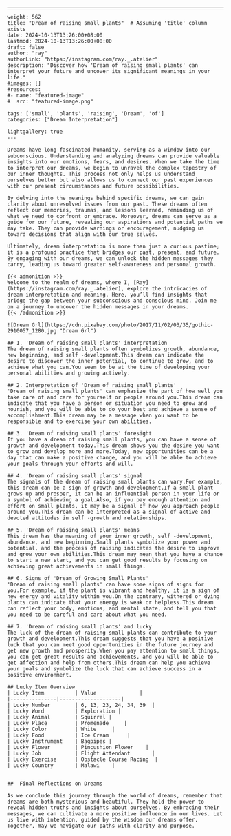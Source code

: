 ---
    weight: 562
    title: "Dream of raising small plants"  # Assuming 'title' column exists
    date: 2024-10-13T13:26:00+08:00
    lastmod: 2024-10-13T13:26:00+08:00
    draft: false
    author: "ray"
    authorLink: "https://instagram.com/ray._.atelier"
    description: "Discover how 'Dream of raising small plants' can interpret your future and uncover its significant meanings in your life."
    #images: []
    #resources:
    #- name: "featured-image"
    #  src: "featured-image.png"
    
    tags: ['small', 'plants', 'raising', 'Dream', 'of']
    categories: ["Dream Interpretation"]
    
    lightgallery: true
    ---
    
    Dreams have long fascinated humanity, serving as a window into our subconscious. Understanding and analyzing dreams can provide valuable insights into our emotions, fears, and desires. When we take the time to interpret our dreams, we begin to unravel the complex tapestry of our inner thoughts. This process not only helps us understand ourselves better but also allows us to connect our past experiences with our present circumstances and future possibilities.
    
    By delving into the meanings behind specific dreams, we can gain clarity about unresolved issues from our past. These dreams often reflect our memories, traumas, and lessons learned, reminding us of what we need to confront or embrace. Moreover, dreams can serve as a guide for our future, revealing our aspirations and potential paths we may take. They can provide warnings or encouragement, nudging us toward decisions that align with our true selves.
    
    Ultimately, dream interpretation is more than just a curious pastime; it is a profound practice that bridges our past, present, and future. By engaging with our dreams, we can unlock the hidden messages they carry, leading us toward greater self-awareness and personal growth.
    
    {{< admonition >}}
    Welcome to the realm of dreams, where I, [Ray](https://instagram.com/ray._.atelier), explore the intricacies of dream interpretation and meaning. Here, you’ll find insights that bridge the gap between your subconscious and conscious mind. Join me on a journey to uncover the hidden messages in your dreams.
    {{< /admonition >}}
    
    ![Dream Grl](https://cdn.pixabay.com/photo/2017/11/02/03/35/gothic-2910057_1280.jpg "Dream Grl")
    
    ## 1. 'Dream of raising small plants' interpretation
    The dream of raising small plants often symbolizes growth, abundance, new beginning, and self -development.This dream can indicate the desire to discover the inner potential, to continue to grow, and to achieve what you can.You seem to be at the time of developing your personal abilities and growing actively.
    
    ## 2. Interpretation of 'Dream of raising small plants'
    'Dream of raising small plants' can emphasize the part of how well you take care of and care for yourself or people around you.This dream can indicate that you have a person or situation you need to grow and nourish, and you will be able to do your best and achieve a sense of accomplishment.This dream may be a message when you want to be responsible and to exercise your own abilities.
    
    ## 3. 'Dream of raising small plants' foresight
    If you have a dream of raising small plants, you can have a sense of growth and development today.This dream shows you the desire you want to grow and develop more and more.Today, new opportunities can be a day that can make a positive change, and you will be able to achieve your goals through your efforts and will.
    
    ## 4. 'Dream of raising small plants' signal
    The signals of the dream of raising small plants can vary.For example, this dream can be a sign of growth and development.If a small plant grows up and prosper, it can be an influential person in your life or a symbol of achieving a goal.Also, if you pay enough attention and effort on small plants, it may be a signal of how you approach people around you.This dream can be interpreted as a signal of active and devoted attitudes in self -growth and relationships.
    
    ## 5. 'Dream of raising small plants' means
    This dream has the meaning of your inner growth, self -development, abundance, and new beginning.Small plants symbolize your power and potential, and the process of raising indicates the desire to improve and grow your own abilities.This dream may mean that you have a chance to start a new start, and you can get good results by focusing on achieving great achievements in small things.
    
    ## 6. Signs of 'Dream of Growing Small Plants'
    'Dream of raising small plants' can have some signs of signs for you.For example, if the plant is vibrant and healthy, it is a sign of new energy and vitality within you.On the contrary, withered or dying plants can indicate that your energy is weak or helpless.This dream can reflect your body, emotions, and mental state, and tell you that you need to be careful and care about what you need.
    
    ## 7. 'Dream of raising small plants' and lucky
    The luck of the dream of raising small plants can contribute to your growth and development.This dream suggests that you have a positive luck that you can meet good opportunities in the future journey and get new growth and prosperity.When you pay attention to small things, you can get great results and achievements, and you will be able to get affection and help from others.This dream can help you achieve your goals and symbolize the luck that can achieve success in a positive environment.
    
    ## Lucky Item Overview
    | Lucky Item          | Value              |
    |---------------|--------------------|
    | Lucky Number        | 6, 13, 23, 24, 34, 39  |
    | Lucky Word          | Exploration |
    | Lucky Animal        | Squirrel |
    | Lucky Place         | Promenade     |
    | Lucky Color         | White     |
    | Lucky Food          | Ice Cream      |
    | Lucky Instrument    | Bagpipes |
    | Lucky Flower        | Pincushion Flower    |
    | Lucky Job           | Flight Attendant       |
    | Lucky Exercise      | Obstacle Course Racing  |
    | Lucky Country       | Malawi    |
    
    
    ##  Final Reflections on Dreams
    
    As we conclude this journey through the world of dreams, remember that dreams are both mysterious and beautiful. They hold the power to reveal hidden truths and insights about ourselves. By embracing their messages, we can cultivate a more positive influence in our lives. Let us live with intention, guided by the wisdom our dreams offer. Together, may we navigate our paths with clarity and purpose.
    